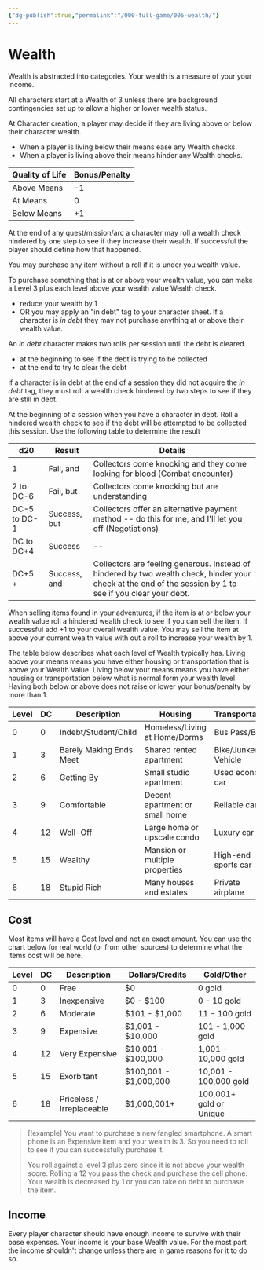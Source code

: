 ```yaml
---
{"dg-publish":true,"permalink":"/000-full-game/006-wealth/"}
---
```


# Wealth

Wealth is abstracted into categories. Your wealth is a measure of your your income. 

All characters start at a Wealth of 3 unless there are background contingencies set up to allow a higher or lower wealth status.  

At Character creation, a player may decide if they are living above or below their character wealth. 
* When a player is living below their means ease any Wealth checks.
* When a player is living above their means hinder any Wealth checks.

| Quality of Life | Bonus/Penalty |
| --------------- | ------------- |
| Above Means     | -1            |
| At Means        | 0             |
| Below Means     | +1            |
At the end of any quest/mission/arc a character may roll a wealth check hindered by one step to see if they increase their wealth.  If successful the player should define how that happened.

You may purchase any item without a roll if it is under you wealth value.

To purchase something that is at or above your wealth value, you can make a Level 3 plus each level above your wealth value Wealth check. 
* reduce your wealth by 1  
* OR you may apply an "in debt" tag to your character sheet. 
If a character is _in debt_ they may not purchase anything at or above their wealth value.

An _in debt_ character makes two rolls per session until the debt is cleared.
* at the beginning to see if the debt is trying to be collected
* at the end to try to clear the debt

If a character is in debt at the end of a session they did not acquire the _in debt_ tag, they must roll a wealth check hindered by two steps to see if they are still in debt. 

At the beginning of a session when you have a character in debt.  Roll a hindered wealth check to see if the debt will be attempted to be collected this session.  Use the following table to determine the result

| d20          | Result       | Details                                                                                                                                                    |
| ------------ | ------------ | ---------------------------------------------------------------------------------------------------------------------------------------------------------- |
| 1            | Fail, and    | Collectors come knocking and they come looking for blood (Combat encounter)                                                                                |
| 2 to DC-6    | Fail, but    | Collectors come knocking but are understanding                                                                                                             |
| DC-5 to DC-1 | Success, but | Collectors offer an alternative payment method  -- do this for me, and I'll let you off (Negotiations)                                                     |
| DC to DC+4   | Success      | --                                                                                                                                                         |
| DC+5 +       | Success, and | Collectors are feeling generous.  Instead of hindered by two wealth check, hinder your check at the end of the session by 1 to see if you clear your debt. |

When selling items found in your adventures, if the item is at or below your wealth value roll a hindered wealth check to see if you can sell the item. If successful add +1 to your overall wealth value. You may sell the item at above your current wealth value with out a roll to increase your wealth by 1.

The table below describes what each level of Wealth typically has.  Living above your means means you have either housing or transportation that is above your Wealth Value. Living below your means means you have either housing or transportation below what is normal form your wealth level.  Having both below or above does not raise or lower your bonus/penalty by more than 1.

| Level | DC  | Description             | Housing                        | Transportation      |
| ----- | --- | ----------------------- | ------------------------------ | ------------------- |
| 0     | 0   | Indebt/Student/Child    | Homeless/Living at Home/Dorms  | Bus Pass/Bike       |
| 1     | 3   | Barely Making Ends Meet | Shared rented apartment        | Bike/Junker Vehicle |
| 2     | 6   | Getting By              | Small studio apartment         | Used economy car    |
| 3     | 9   | Comfortable             | Decent apartment or small home | Reliable car        |
| 4     | 12  | Well-Off                | Large home or upscale condo    | Luxury car          |
| 5     | 15  | Wealthy                 | Mansion or multiple properties | High-end sports car |
| 6     | 18  | Stupid Rich             | Many houses and estates        | Private airplane    |
## Cost

Most items will have a Cost level and not an exact amount. You can use the chart below for real world (or from other sources) to determine what the items cost will be here.

| Level | DC  | Description               | Dollars/Credits       | Gold/Other              |
| ----- | --- | ------------------------- | --------------------- | ----------------------- |
| 0     | 0   | Free                      | $0                    | 0 gold                  |
| 1     | 3   | Inexpensive               | $0 - $100             | 0 - 10 gold             |
| 2     | 6   | Moderate                  | $101 - $1,000         | 11 - 100 gold           |
| 3     | 9   | Expensive                 | $1,001 - $10,000      | 101 - 1,000 gold        |
| 4     | 12  | Very Expensive            | $10,001 - $100,000    | 1,001 - 10,000 gold     |
| 5     | 15  | Exorbitant                | $100,001 - $1,000,000 | 10,001 - 100,000 gold   |
| 6     | 18  | Priceless / Irreplaceable | $1,000,001+           | 100,001+ gold or Unique |
> [!example]
> You want to purchase a new fangled smartphone. A smart phone is an Expensive item and your wealth is 3. So you need to roll to see if you can successfully purchase it.
> 
> You roll against a level 3 plus zero since it is not above your wealth score.  Rolling a 12 you pass the check and purchase the cell phone.  Your wealth is decreased by 1 or you can take on debt to purchase the item.
> 

## Income

Every player character should have enough income to survive with their base expenses.  Your income is your base Wealth value.  For the most part the income shouldn't change unless there are in game reasons for it to do so. 